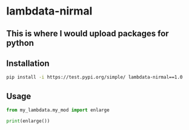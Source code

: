 # lambdata-nirmal

## This is where I would upload packages for python

## Installation
```sh
pip install -i https://test.pypi.org/simple/ lambdata-nirmal==1.0
```



## Usage


```py
from my_lambdata.my_mod import enlarge

print(enlarge())
```
